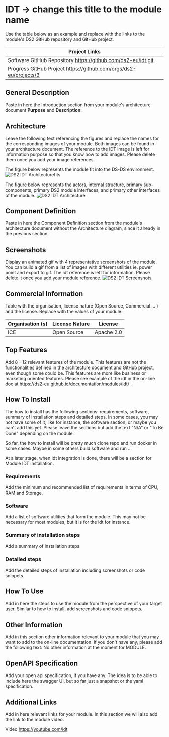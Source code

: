 # IDT -> change this title to the module name
Use the table below as an example and replace with the links to the module's DS2 GitHub repository and GitHub project.  

| Project Links |
| ------------- | 	
| Software GitHub Repository <https://github.com/ds2-eu/idt.git> | 
| Progress GitHub Project <https://github.com/orgs/ds2-eu/projects/3> |

## **General Description**

Paste in here the Introduction section from your module's architecture document **Purpose** and **Description**.

## **Architecture**

Leave the following text referencing the figures and replace the names for the corresponding images of your module.
Both images can be found in your architecture document. 
The reference to the IDT image is left for information purpose so that you know how to add images. 
Please delete them once you add your image references.

The figure below represents the module fit into the DS-DS environment.
![DS2 IDT Architecturefits](./images/IDT-architecturefits.png)

The figure below represents the actors, internal structure, primary sub-components, primary DS2 module interfaces, and primary other interfaces of the module.
![DS2 IDT Architecture](./images/IDT-ds2architecture.png)

## **Component Definition**

Paste in here the Component Definition section from the module's architecture document without the Architecture diagram, since it already in the previous section.

## **Screenshots**

Display an animated gif with 4 representative screenshots of the module.
You can build a gif from a list of images with different utilities ie. power point and export to gif.
The idt reference is left for information.
Please delete it once you add your module reference.
![DS2 IDT Screenshots](./images/IDT-screenshots.gif)

## **Commercial Information**

Table with the organisation, license nature (Open Source, Commercial ... ) and the license. Replace with the values of your module.

| Organisation (s) | License Nature | License |
| ---------------  | -------------- | ------- |
| ICE | Open Source | Apache 2.0 |

## **Top Features**

Add 8 - 12 relevant features of the module. This features are not the functionalities defined in the architecture document and GitHub project, even though some could be. This features are more like business or marketing oriented features. Please see example of the idt in the on-line doc at <https://ds2-eu.github.io/documentation/modules/idt/> .

## **How To Install**
The how to install  has the following sections: requirements, software, summary of installation steps and detailed steps. In some cases, you may not have some of it, like for instance, the software section, or maybe you can't add this yet. Please leave the sections but add the text "N/A" or "To Be Done" depending on the module.

So far, the how to install will be pretty much clone repo and run docker in some cases. Maybe in some others build software and run ...

At a later stage, when idt integration is done, there will be a section for Module IDT installation.

### Requirements

Add the minimum and recommended list of requirements in terms of CPU, RAM and Storage.

### Software

Add a list of software utilities that form the module. This may not be necessary for most modules, but it is for the idt for instance.

### Summary of installation steps

Add a summary of installation steps.

### Detailed steps

Add the detailed steps of installation including screenshots or code snippets.

## **How To Use**

Add in here the steps to use the module from the perspective of your target user. Similar to how to install, add screenshots and code snippets.

## **Other Information**

Add in this section other information relevant to your module that you may want to add to the on-line documentation.
If you don't have any, please add the following text: No other information at the moment for MODULE.

## **OpenAPI Specification**

Add your open api specification, if you have any. The idea is to be able to include here the swagger UI, but so far just a snapshot or the yaml specification.

## **Additional Links**

Add in here relevant links for your module. In this section we will also add the link to the module video.

Video <https://youtube.com/idt>

